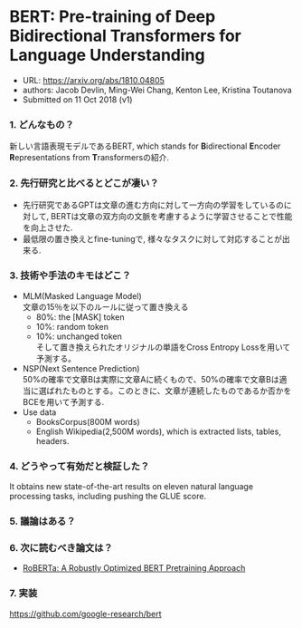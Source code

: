 # BERT: Pre-training of Deep Bidirectional Transformers for Language Understanding

* URL: https://arxiv.org/abs/1810.04805
* authors: Jacob Devlin, Ming-Wei Chang, Kenton Lee, Kristina Toutanova
* Submitted on 11 Oct 2018 (v1)

### 1. どんなもの？
  新しい言語表現モデルであるBERT, which stands for **B**idirectional **E**ncoder **R**epresentations from **T**ransformersの紹介.

### 2. 先行研究と比べるとどこが凄い？
* 先行研究であるGPTは文章の進む方向に対して一方向の学習をしているのに対して, BERTは文章の双方向の文脈を考慮するように学習させることで性能を向上させた.
* 最低限の置き換えとfine-tuningで, 様々なタスクに対して対応することが出来る.

### 3. 技術や手法のキモはどこ？
* MLM(Masked Language Model)  
    文章の15％を以下のルールに従って置き換える  
    * 80%: the [MASK] token
    * 10%: random token
    * 10%: unchanged token  
    そして置き換えられたオリジナルの単語をCross Entropy Lossを用いて予測する。
* NSP(Next Sentence Prediction)  
    50%の確率で文章Bは実際に文章Aに続くもので、50%の確率で文章Bは適当に選ばれたものとする。このときに、文章が連続したものであるか否かをBCEを用いて予測する.
* Use data
    * BooksCorpus(800M words)
    * English Wikipedia(2,500M words), which is extracted lists, tables, headers.

### 4. どうやって有効だと検証した？
It obtains new state-of-the-art results on eleven natural language processing tasks, including pushing the GLUE score.

### 5. 議論はある？


### 6. 次に読むべき論文は？
* [RoBERTa: A Robustly Optimized BERT Pretraining Approach](https://arxiv.org/abs/1907.11692)

### 7. 実装
https://github.com/google-research/bert
